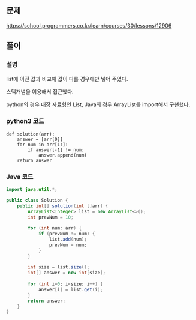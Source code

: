 ## 문제
https://school.programmers.co.kr/learn/courses/30/lessons/12906

## 풀이
### 설명
list에 이전 값과 비교해 값이 다를 경우에만 넣어 주었다.

스택개념을 이용해서 접근했다.

python의 경우 내장 자료형인 List, Java의 경우 ArrayList를 import해서 구현했다.


### python3 코드
```python3
def solution(arr):
    answer = [arr[0]]
    for num in arr[1:]:
        if answer[-1] != num:
            answer.append(num)
    return answer
```

### Java 코드
```java
import java.util.*;

public class Solution {
    public int[] solution(int []arr) {
        ArrayList<Integer> list = new ArrayList<>();
        int prevNum = 10;
        
        for (int num: arr) {
            if (prevNum != num) {
                list.add(num);
                prevNum = num;
            }
        }
        
        int size = list.size();
        int[] answer = new int[size];
        
        for (int i=0; i<size; i++) {
            answer[i] = list.get(i);
        }
        return answer;
    }
}
```
